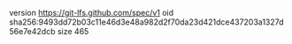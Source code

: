 version https://git-lfs.github.com/spec/v1
oid sha256:9493dd72b03c11e46d3e48a982d2f70da23d421dce437203a1327d56e7e42dcb
size 465

